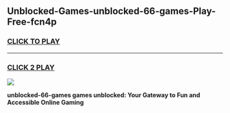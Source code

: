 
## Unblocked-Games-unblocked-66-games-Play-Free-fcn4p
<h3>
<a href="https://premium76.site?title=unblocked-66-games&ref=21A">CLICK TO PLAY</a></h3>
<hr>

<h3>
<a href="https://premium76.site?title=unblocked-66-games&ref=21A">CLICK 2 PLAY</a>
  
</h3>

<a href="https://premium76.site?title=unblocked-66-games&ref=21A"><img src="https://clearcache.store/games.png"></a>


**unblocked-66-games games unblocked: Your Gateway to Fun and Accessible Online Gaming**
